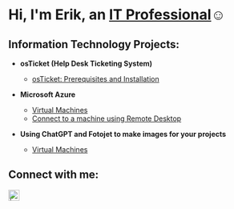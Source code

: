 <h1>Hi, I'm Erik, an <a href="https://www.linkedin.com/in/erikscalf/">IT Professional</a>☺</h1>

<h2> Information Technology Projects:</h2>

- <b>osTicket (Help Desk Ticketing System)</b>
  - [osTicket: Prerequisites and Installation](https://github.com/erikscalf/osticket-prereqs)

- <b>Microsoft Azure</b>
  - [Virtual Machines](https://github.com/erikscalf/CreatingVMs)
  - [Connect to a machine using Remote Desktop](https://github.com/erikscalf/remotedesktop)

- <b>Using ChatGPT and Fotojet to make images for your projects</b>
  - [Virtual Machines](https://github.com/erikscalf/CreatingVMs)

<h2>Connect with me:</h2>


[<img align="left" alt="| LinkedIn" width="22px" src="https://cdn.jsdelivr.net/npm/simple-icons@v3/icons/linkedin.svg" />][linkedin]


[linkedin]: https://linkedin.com/in/erikscalf
